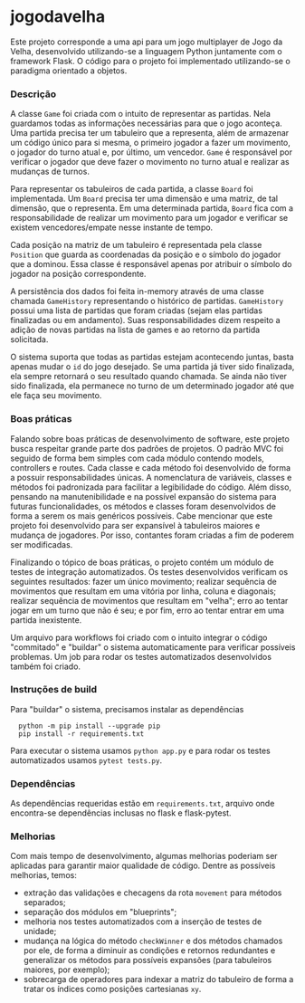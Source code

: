 # jogodavelha
Este projeto corresponde a uma api para um jogo multiplayer de Jogo da Velha, desenvolvido utilizando-se a linguagem Python juntamente com o framework Flask. O código para o projeto foi implementado utilizando-se o paradigma orientado a objetos. 

### Descrição

A classe ```Game``` foi criada com o intuito de representar as partidas. Nela guardamos todas as informações necessárias para que o jogo aconteça. Uma partida precisa ter um tabuleiro que a representa, além de armazenar um código único para si mesma, o primeiro jogador a fazer um movimento, o jogador do turno atual e, por último, um vencedor. ```Game``` é responsável por verificar o jogador que deve fazer o movimento no turno atual e realizar as mudanças de turnos.

Para representar os tabuleiros de cada partida, a classe ```Board``` foi implementada. Um ```Board``` precisa ter uma dimensão e uma matriz, de tal dimensão, que o representa. Em uma determinada partida, ```Board``` fica com a responsabilidade de realizar um movimento para um jogador e verificar se existem vencedores/empate nesse instante de tempo. 

Cada posição na matriz de um tabuleiro é representada pela classe ```Position``` que guarda as coordenadas da posição e o símbolo do jogador que a dominou. Essa classe é responsável apenas por atribuir o símbolo do jogador na posição correspondente. 

A persistência dos dados foi feita in-memory através de uma classe chamada ```GameHistory``` representando o histórico de partidas. ```GameHistory``` possui uma lista de partidas que foram criadas (sejam elas partidas finalizadas ou em andamento). Suas responsabilidades dizem respeito a adição de novas partidas na lista de games e ao retorno da partida solicitada. 

O sistema suporta que todas as partidas estejam acontecendo juntas, basta apenas mudar o ```id``` do jogo desejado. Se uma partida já tiver sido finalizada, ela sempre retornará o seu resultado quando chamada. Se ainda não tiver sido finalizada, ela permanece no turno de um determinado jogador até que ele faça seu movimento.

### Boas práticas 

Falando sobre boas práticas de desenvolvimento de software, este projeto busca respeitar grande parte dos padrões de projetos. O padrão MVC foi seguido de forma bem simples com cada módulo contendo models, controllers e routes. Cada classe e cada método foi desenvolvido de forma a possuir responsabilidades únicas. A nomenclatura de variáveis, classes e métodos foi padronizada para facilitar a legibilidade do código. Além disso, pensando na manutenibilidade e na possível expansão do sistema para futuras funcionalidades, os métodos e classes foram desenvolvidos de forma a serem os mais genéricos possíveis. Cabe mencionar que este projeto foi desenvolvido para ser expansível à tabuleiros maiores e mudança de jogadores. Por isso, contantes foram criadas a fim de poderem ser modificadas.

Finalizando o tópico de boas práticas, o projeto contém um módulo de testes de integração automatizados. Os testes desenvolvidos verificam os seguintes resultados: fazer um único movimento; realizar sequência de movimentos que resultam em uma vitória por linha, coluna e diagonais; realizar sequência de movimentos que resultam em "velha"; erro ao tentar jogar em um turno que não é seu; e por fim, erro ao tentar entrar em uma partida inexistente.

Um arquivo para workflows foi criado com o intuito integrar o código "commitado" e "buildar" o sistema automaticamente para verificar possíveis problemas. Um job para rodar os testes automatizados desenvolvidos também foi criado.

### Instruções de build

Para "buildar" o sistema, precisamos instalar as dependências

```
  python -m pip install --upgrade pip
  pip install -r requirements.txt
```

Para executar o sistema usamos ```python app.py``` e para rodar os testes automatizados usamos ```pytest tests.py```.

### Dependências

As dependências requeridas estão em ```requirements.txt```, arquivo onde encontra-se dependências inclusas no flask e flask-pytest.

### Melhorias

Com mais tempo de desenvolvimento, algumas melhorias poderiam ser aplicadas para garantir maior qualidade de código. Dentre as possíveis melhorias, temos: 
- extração das validações e checagens da rota ```movement``` para métodos separados; 
- separação dos módulos em "blueprints"; 
- melhoria nos testes automatizados com a inserção de testes de unidade; 
- mudança na lógica do método ```checkWinner``` e dos métodos chamados por ele, de forma a diminuir as condições e retornos redundantes e generalizar os métodos para possíveis expansões (para tabuleiros maiores, por exemplo);
- sobrecarga de operadores para indexar a matriz do tabuleiro de forma a tratar os índices como posições cartesianas ```xy```.
